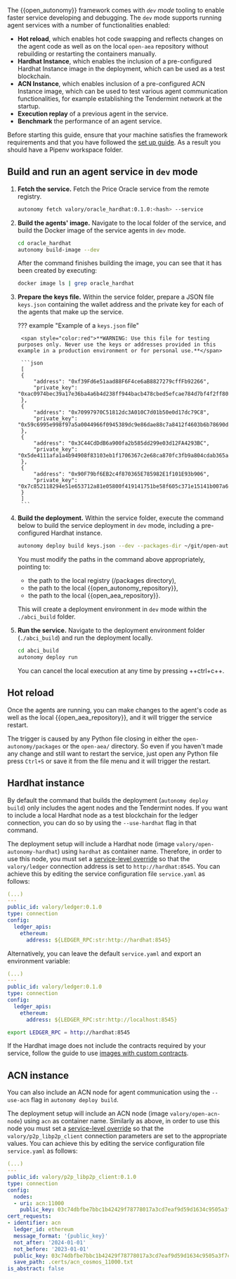 The {{open_autonomy}} framework comes with *`dev` mode* tooling to enable faster service developing and debugging. The `dev` mode supports running agent services with a number of functionalities enabled:

* **Hot reload**, which enables hot code swapping and reflects changes on the agent code as well as on the local `open-aea` repository without rebuilding or restarting the containers manually.
* **Hardhat Instance**, which enables the inclusion of a pre-configured Hardhat Instance image in the deployment, which can be used as a test blockchain.
* **ACN Instance**, which enables inclusion of a pre-configured ACN Instance image, which can be used to test various agent communication functionalities, for example establishing the Tendermint network at the startup.
* **Execution replay** of a previous agent in the service.
* **Benchmark** the performance of an agent service.

Before starting this guide, ensure that your machine satisfies the framework requirements and that you have followed the [set up guide](../../guides/set_up.md). As a result you should have a Pipenv workspace folder.

## Build and run an agent service in `dev` mode

1. **Fetch the service.** Fetch the Price Oracle service from the remote registry.

    ```bash
    autonomy fetch valory/oracle_hardhat:0.1.0:<hash> --service
    ```

2. **Build the agents' image.** Navigate to the local folder of the service, and build the Docker image of the service agents in `dev` mode.

    ```bash
    cd oracle_hardhat
    autonomy build-image --dev
    ```

    After the command finishes building the image, you can see that it has been created by executing:

    ```bash
    docker image ls | grep oracle_hardhat
    ```

3. **Prepare the keys file.** Within the service folder, prepare a JSON file `keys.json` containing the wallet address and the private key for each of the agents that make up the service.

    ??? example "Example of a `keys.json` file"

        <span style="color:red">**WARNING: Use this file for testing purposes only. Never use the keys or addresses provided in this example in a production environment or for personal use.**</span>

        ```json
        [
        {
            "address": "0xf39Fd6e51aad88F6F4ce6aB8827279cffFb92266",
            "private_key": "0xac0974bec39a17e36ba4a6b4d238ff944bacb478cbed5efcae784d7bf4f2ff80"
        },
        {
            "address": "0x70997970C51812dc3A010C7d01b50e0d17dc79C8",
            "private_key": "0x59c6995e998f97a5a0044966f0945389dc9e86dae88c7a8412f4603b6b78690d"
        },
        {
            "address": "0x3C44CdDdB6a900fa2b585dd299e03d12FA4293BC",
            "private_key": "0x5de4111afa1a4b94908f83103eb1f1706367c2e68ca870fc3fb9a804cdab365a"
        },
        {
            "address": "0x90F79bf6EB2c4f870365E785982E1f101E93b906",
            "private_key": "0x7c852118294e51e653712a81e05800f419141751be58f605c371e15141b007a6"
        }
        ]
        ```

4. **Build the deployment.** Within the service folder, execute the command below to build the service deployment in `dev` mode, including a pre-configured Hardhat instance.

    ```bash
    autonomy deploy build keys.json --dev --packages-dir ~/git/open-autonomy/packages --open-autonomy-dir ~/git/open-aea/ --open-aea-dir ~/git/open-autonomy/ --use-hardhat
    ```

    You must modify the paths in the command above appropriately, pointing to:

    * the path to the local registry (/packages directory),
    * the path to the local {{open_autonomy_repository}},
    * the path to the local {{open_aea_repository}}.

    This will create a deployment environment in `dev` mode within the `./abci_build` folder.

5. **Run the service.** Navigate to the deployment environment folder (`./abci_build`) and run the deployment locally.

    ```bash
    cd abci_build
    autonomy deploy run
    ```

	You can cancel the local execution at any time by pressing ++ctrl+c++.

## Hot reload

Once the agents are running, you can make changes to the agent's code as well as the local {{open_aea_repository}}, and it will trigger the service restart.

The trigger is caused by any Python file closing in either the `open-autonomy/packages` or the `open-aea/` directory. So even if you haven't made any change and still want to restart the service, just open any Python file press `Ctrl+S` or save it from the file menu and it will trigger the restart.


## Hardhat instance

By default the command that builds the deployment (`autonomy deploy build`) only includes the agent nodes and the Tendermint nodes. If you want to include a local Hardhat node as a test blockchain for the ledger connection, you can do so by using the `--use-hardhat` flag in that command.

The deployment setup will include a Hardhat node (image `valory/open-autonomy-hardhat`) using `hardhat` as container name. Therefore, in order to use this node, you must set a [service-level override](../../guides/service_configuration_file.md#service-level-overrides) so that the `valory/ledger` connection address is set to `http://hardhat:8545`.
You can achieve this by editing the service configuration file `service.yaml` as follows:

```yaml
(...)
---
public_id: valory/ledger:0.1.0
type: connection
config:
  ledger_apis:
    ethereum:
      address: ${LEDGER_RPC:str:http://hardhat:8545}
```

Alternatively, you can leave the default `service.yaml` and export an environment variable:

```yaml
(...)
---
public_id: valory/ledger:0.1.0
type: connection
config:
  ledger_apis:
    ethereum:
      address: ${LEDGER_RPC:str:http://localhost:8545}
```

```bash
export LEDGER_RPC = http://hardhat:8545
```

If the Hardhat image does not include the contracts required by your service, follow the guide to use [images with custom contracts](../use_custom_images.md).

## ACN instance

You can also include an ACN node for agent communication using the `--use-acn` flag in `autonomy deploy build`.

The deployment setup will include an ACN node (image `valory/open-acn-node`) using `acn` as container name. Similarly as above, in order to use this node you must set a [service-level override](../../guides/service_configuration_file.md#service-level-overrides) so that the `valory/p2p_libp2p_client` connection parameters are set to the appropriate values.
You can achieve this by editing the service configuration file `service.yaml` as follows:

```yaml
(...)
---
public_id: valory/p2p_libp2p_client:0.1.0
type: connection
config:
  nodes:
  - uri: acn:11000
    public_key: 03c74dbfbe7bbc1b42429f78778017a3cd7eaf9d59d1634c9505a3f7c1a9350e71
cert_requests:
- identifier: acn
  ledger_id: ethereum
  message_format: '{public_key}'
  not_after: '2024-01-01'
  not_before: '2023-01-01'
  public_key: 03c74dbfbe7bbc1b42429f78778017a3cd7eaf9d59d1634c9505a3f7c1a9350e71
  save_path: .certs/acn_cosmos_11000.txt
is_abstract: false
```
